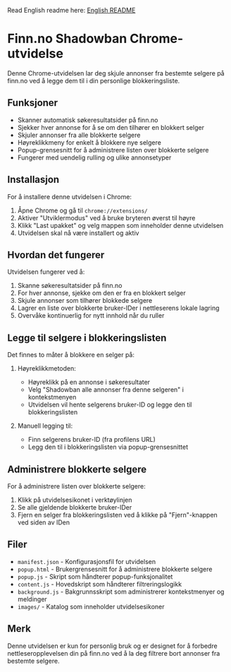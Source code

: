 <meta name="google-site-verification" content="hh1bAv1NVzaJdPdgBVOSwoJ62uWGHqqLnHHODHa5zVk" />

Read English readme here: [English README](README-EN.md)

# Finn.no Shadowban Chrome-utvidelse

Denne Chrome-utvidelsen lar deg skjule annonser fra bestemte selgere på finn.no ved å legge dem til i din personlige blokkeringsliste.

## Funksjoner

- Skanner automatisk søkeresultatsider på finn.no
- Sjekker hver annonse for å se om den tilhører en blokkert selger
- Skjuler annonser fra alle blokkerte selgere
- Høyreklikkmeny for enkelt å blokkere nye selgere
- Popup-grensesnitt for å administrere listen over blokkerte selgere
- Fungerer med uendelig rulling og ulike annonsetyper

## Installasjon

For å installere denne utvidelsen i Chrome:

1. Åpne Chrome og gå til `chrome://extensions/`
2. Aktiver "Utviklermodus" ved å bruke bryteren øverst til høyre
3. Klikk "Last upakket" og velg mappen som inneholder denne utvidelsen
4. Utvidelsen skal nå være installert og aktiv

## Hvordan det fungerer

Utvidelsen fungerer ved å:
1. Skanne søkeresultatsider på finn.no
2. For hver annonse, sjekke om den er fra en blokkert selger
3. Skjule annonser som tilhører blokkede selgere
4. Lagrer en liste over blokkerte bruker-IDer i nettleserens lokale lagring
5. Overvåke kontinuerlig for nytt innhold når du ruller

## Legge til selgere i blokkeringslisten

Det finnes to måter å blokkere en selger på:

1. Høyreklikkmetoden:
   - Høyreklikk på en annonse i søkeresultater
   - Velg "Shadowban alle annonser fra denne selgeren" i kontekstmenyen
   - Utvidelsen vil hente selgerens bruker-ID og legge den til blokkeringslisten

2. Manuell legging til:
   - Finn selgerens bruker-ID (fra profilens URL)
   - Legg den til i blokkeringslisten via popup-grensesnittet

## Administrere blokkerte selgere

For å administrere listen over blokkerte selgere:

1. Klikk på utvidelsesikonet i verktøylinjen
2. Se alle gjeldende blokkerte bruker-IDer
3. Fjern en selger fra blokkeringslisten ved å klikke på "Fjern"-knappen ved siden av IDen

## Filer

- `manifest.json` - Konfigurasjonsfil for utvidelsen
- `popup.html` - Brukergrensesnitt for å administrere blokkerte selgere
- `popup.js` - Skript som håndterer popup-funksjonalitet
- `content.js` - Hovedskript som håndterer filtreringslogikk
- `background.js` - Bakgrunnsskript som administrerer kontekstmenyer og meldinger
- `images/` - Katalog som inneholder utvidelsesikoner

## Merk

Denne utvidelsen er kun for personlig bruk og er designet for å forbedre nettleseropplevelsen din på finn.no ved å la deg filtrere bort annonser fra bestemte selgere.
